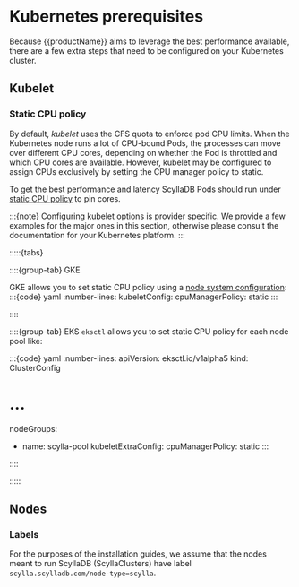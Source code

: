 # Kubernetes prerequisites

Because {{productName}} aims to leverage the best performance available, there are a few extra steps that need to be configured on your Kubernetes cluster.

## Kubelet

### Static CPU policy

By default, *kubelet* uses the CFS quota to enforce pod CPU limits.
When the Kubernetes node runs a lot of CPU-bound Pods, the processes can move over different CPU cores, depending on whether the Pod is throttled and which CPU cores are available.
However, kubelet may be configured to assign CPUs exclusively by setting the CPU manager policy to static.

To get the best performance and latency ScyllaDB Pods should run under [static CPU policy](https://kubernetes.io/docs/tasks/administer-cluster/cpu-management-policies/#configuration) to pin cores.

:::{note}
Configuring kubelet options is provider specific.
We provide a few examples for the major ones in this section, otherwise please consult the documentation for your Kubernetes platform.
:::

:::::{tabs}

::::{group-tab} GKE

GKE allows you to set static CPU policy using a [node system configuration](https://cloud.google.com/kubernetes-engine/docs/how-to/node-system-config):
:::{code} yaml
:number-lines:
kubeletConfig:
  cpuManagerPolicy: static
:::

::::

::::{group-tab} EKS
`eksctl` allows you to set static CPU policy for each node pool like:

:::{code} yaml
:number-lines:
apiVersion: eksctl.io/v1alpha5
kind: ClusterConfig
# ...
nodeGroups:
- name: scylla-pool
  kubeletExtraConfig:
    cpuManagerPolicy: static
:::

::::

:::::

## Nodes

### Labels

For the purposes of the installation guides, we assume that the nodes meant to run ScyllaDB (ScyllaClusters) have label `scylla.scylladb.com/node-type=scylla`.
